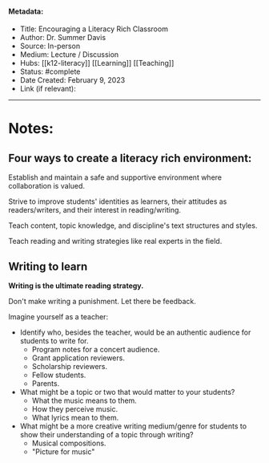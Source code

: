 #### Metadata:
- Title: Encouraging a Literacy Rich Classroom
- Author: Dr. Summer Davis
- Source: In-person
- Medium: Lecture / Discussion
- Hubs: [[k12-literacy]] [[Learning]] [[Teaching]]
- Status: #complete 
- Date Created: February 9, 2023
- Link (if relevant): 
---
# Notes:

## Four ways to create a literacy rich environment:

Establish and maintain a safe and supportive environment where collaboration is valued.

Strive to improve students' identities as learners, their attitudes as readers/writers, and their interest in reading/writing.

Teach content, topic knowledge, and discipline's text structures and styles.

Teach reading and writing strategies like real experts in the field.

## Writing to learn

**Writing is the ultimate reading strategy.**

Don't make writing a punishment. Let there be feedback.

Imagine yourself as a teacher:
- Identify who, besides the teacher, would be an authentic audience for students to write for.
	- Program notes for a concert audience.
	- Grant application reviewers.
	- Scholarship reviewers.
	- Fellow students.
	- Parents.
- What might be a topic or two that would matter to your students?
	- What the music means to them.
	- How they perceive music.
	- What lyrics mean to them.
- What might be a more creative writing medium/genre for students to show their understanding of a topic through writing?
	- Musical compositions.
	- "Picture for music"

